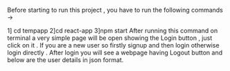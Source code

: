 Before starting to run this project , you have to run the following commands ->

1] cd tempapp
2]cd react-app
3]npm start
 After running this command on terminal a very simple page will be open showing the Login button , just click on
 it . If you are a new user so firstly signup and then login otherwise login directly .
 After login you will see a webpage having Logout button and below are the user details in json format.